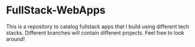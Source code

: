 # FullStack-WebApps
This is a repository to catalog fullstack apps that I build using different tech stacks. Different branches will contain different projects. Feel free to look around!

